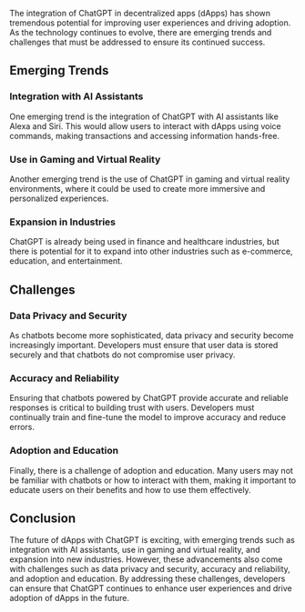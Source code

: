 
The integration of ChatGPT in decentralized apps (dApps) has shown tremendous potential for improving user experiences and driving adoption. As the technology continues to evolve, there are emerging trends and challenges that must be addressed to ensure its continued success.

Emerging Trends
---------------

### Integration with AI Assistants

One emerging trend is the integration of ChatGPT with AI assistants like Alexa and Siri. This would allow users to interact with dApps using voice commands, making transactions and accessing information hands-free.

### Use in Gaming and Virtual Reality

Another emerging trend is the use of ChatGPT in gaming and virtual reality environments, where it could be used to create more immersive and personalized experiences.

### Expansion in Industries

ChatGPT is already being used in finance and healthcare industries, but there is potential for it to expand into other industries such as e-commerce, education, and entertainment.

Challenges
----------

### Data Privacy and Security

As chatbots become more sophisticated, data privacy and security become increasingly important. Developers must ensure that user data is stored securely and that chatbots do not compromise user privacy.

### Accuracy and Reliability

Ensuring that chatbots powered by ChatGPT provide accurate and reliable responses is critical to building trust with users. Developers must continually train and fine-tune the model to improve accuracy and reduce errors.

### Adoption and Education

Finally, there is a challenge of adoption and education. Many users may not be familiar with chatbots or how to interact with them, making it important to educate users on their benefits and how to use them effectively.

Conclusion
----------

The future of dApps with ChatGPT is exciting, with emerging trends such as integration with AI assistants, use in gaming and virtual reality, and expansion into new industries. However, these advancements also come with challenges such as data privacy and security, accuracy and reliability, and adoption and education. By addressing these challenges, developers can ensure that ChatGPT continues to enhance user experiences and drive adoption of dApps in the future.
